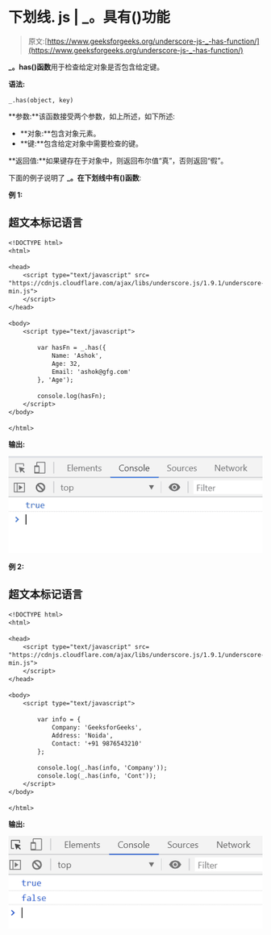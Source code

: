 # 下划线. js | _。具有()功能

> 原文:[https://www.geeksforgeeks.org/underscore-js-_-has-function/](https://www.geeksforgeeks.org/underscore-js-_-has-function/)

**_。has()函数**用于检查给定对象是否包含给定键。

**语法:**

```
_.has(object, key)
```

**参数:**该函数接受两个参数，如上所述，如下所述:

*   **对象:**包含对象元素。
*   **键:**包含给定对象中需要检查的键。

**返回值:**如果键存在于对象中，则返回布尔值“真”，否则返回“假”。

下面的例子说明了 **_。在下划线中有()函数**:

**例 1:**

## 超文本标记语言

```
<!DOCTYPE html>
<html>

<head>
    <script type="text/javascript" src=
"https://cdnjs.cloudflare.com/ajax/libs/underscore.js/1.9.1/underscore-min.js">
    </script>
</head>

<body>
    <script type="text/javascript">

        var hasFn = _.has({
            Name: 'Ashok',
            Age: 32,
            Email: 'ashok@gfg.com'
        }, 'Age');

        console.log(hasFn);
    </script>
</body>

</html>
```

**输出:**

![](img/ca55d3a994fe20a9cb8a4d1dc46b3d63.png)

**例 2:**

## 超文本标记语言

```
<!DOCTYPE html>
<html>

<head>
    <script type="text/javascript" src=
"https://cdnjs.cloudflare.com/ajax/libs/underscore.js/1.9.1/underscore-min.js">
    </script>
</head>

<body>
    <script type="text/javascript">

        var info = {
            Company: 'GeeksforGeeks',
            Address: 'Noida',
            Contact: '+91 9876543210'
        };

        console.log(_.has(info, 'Company'));
        console.log(_.has(info, 'Cont'));
    </script>
</body>

</html>
```

**输出:**

![](img/add99a808cea160c4eaa68e3f63db2ac.png)